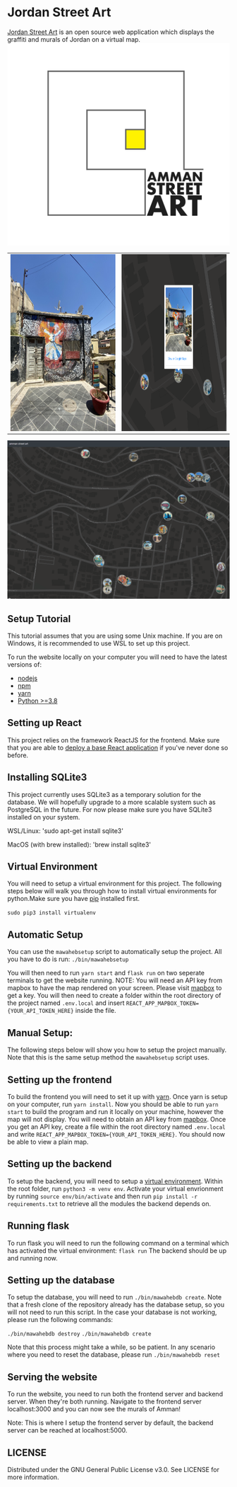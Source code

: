 # Jordan Street Art

[Jordan Street Art](https://www.ammanstreetart.com) is an open source web application which displays the graffiti and murals of Jordan on a virtual map. 
![amman street art](/examples/ASA_logo_1.png)

<table>
  <tr>
    <td> <img src="/examples/IMG_5155.jpeg"  alt="1" width = 700px height = 400px ></td>
    <td><img src="/examples/capture2.PNG" alt="2" width=700px height = 400px ></td>
   </tr> 
</table>

![website](/examples/Capture3.PNG)

## Setup Tutorial

This tutorial assumes that you are using some Unix machine. If you are on Windows, it is recommended to use WSL to set up this project. 

To run the website locally on your computer you will need to have the latest versions of: 
* [nodejs](https://nodejs.org/en/download/)
* [npm](https://www.npmjs.com/get-npm) 
* [yarn](https://yarnpkg.com/getting-started/install) 
* [Python >=3.8](https://www.python.org/downloads/)




## Setting up React

This project relies on the framework ReactJS for the frontend. Make sure that you are able to [deploy a base React application](https://reactjs.org/docs/getting-started.html) if you've never done so before.

## Installing SQLite3

This project currently uses SQLite3 as a temporary solution for the database. We will hopefully upgrade to a more scalable system such as PostgreSQL in the future. For now please make sure you have SQLite3 installed on your system. 

WSL/Linux:
'sudo apt-get install sqlite3'

MacOS (with brew installed):
'brew install sqlite3'

## Virtual Environment

You will need to setup a virtual environment for this project. The following steps below will walk you through how to install virtual environments for python.Make sure you have [pip](https://pip.pypa.io/en/stable/installing/) installed first. 


`sudo pip3 install virtualenv`

## Automatic Setup 

You can use the `mawahebsetup` script to automatically setup the project.
All you have to do is run:
`./bin/mawahebsetup`

You will then need to run `yarn start` and `flask run` on two seperate terminals to get the website running. 
NOTE: You will need an API key from mapbox to have the map rendered on your screen. Please visit [mapbox](https://www.mapbox.com/maps/) to get a key. You will then need to create a folder within the root directory of the project named `.env.local` and insert `REACT_APP_MAPBOX_TOKEN={YOUR_API_TOKEN_HERE}` inside the file. 

## Manual Setup:

The following steps below will show you how to setup the project manually. Note that this is the same setup method the `mawahebsetup` script uses. 

## Setting up the frontend 

To build the frontend you will need to set it up with [yarn](https://yarnpkg.com/getting-started/install). Once yarn is setup on your computer, run `yarn install`. Now you should be able to run `yarn start` to build the program and run it locally on your machine, however the map will not display. You will need to obtain an API key from [mapbox](https://www.mapbox.com/maps/). Once you get an API key, create a file within the root directory named `.env.local` and write `REACT_APP_MAPBOX_TOKEN={YOUR_API_TOKEN_HERE}`. You should now be able to view a plain map. 

## Setting up the backend

To setup the backend, you will need to setup a [virtual environment](https://docs.python.org/3/tutorial/venv.html). Within the root folder, run `python3 -m venv env`. Activate your virtual envrionment by running `source env/bin/activate` and then run `pip install -r requirements.txt` to retrieve all the modules the backend depends on. 

## Running flask

To run flask you will need to run the following command on a terminal which has activated the virtual environment:
`flask run`
The backend should be up and running now. 

## Setting up the database

To setup the database, you will need to run `./bin/mawahebdb create`. Note that a fresh clone of the repository already has the database setup, so you will not need to run this script. In the case your database is not working, please run the following commands:

`./bin/mawahebdb destroy`
`./bin/mawahebdb create`

Note that this process might take a while, so be patient. In any scenario where you need to reset the database, please run `./bin/mawahebdb reset`

## Serving the website

To run the website, you need to run both the frontend server and backend server. When they're both running. Navigate to the frontend server localhost:3000 and you can now see the murals of Amman! 

Note: This is where I setup the frontend server by default, the backend server can be reached at localhost:5000. 

## LICENSE 

Distributed under the GNU General Public License v3.0. See LICENSE for more information.


